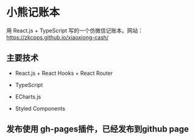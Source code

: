 # 小熊记账本

用 React.js + TypeScript 写的一个仿微信记账本。网站：https://zkcpps.github.io/xiaoxiong-cash/

## 主要技术

* React.js + React Hooks + React Router

* TypeScript

* ECharts.js

* Styled Components

## 发布使用 gh-pages插件，已经发布到github page




